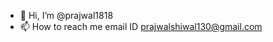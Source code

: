 - 👋 Hi, I’m @prajwal1818
- 📫 How to reach me email ID prajwalshiwal130@gmail.com

<!---
prajwal1818/prajwal1818 is a ✨ special ✨ repository because its `README.md` (this file) appears on your GitHub profile.
You can click the Preview link to take a look at your changes.
--->
